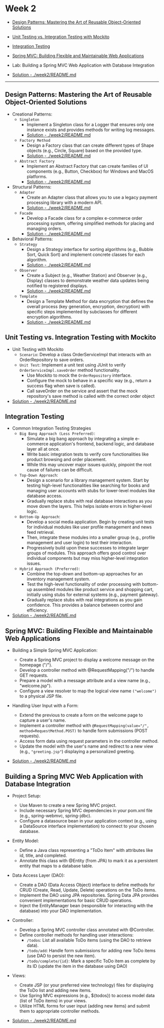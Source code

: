# Week 2
- [Design Patterns: Mastering the Art of Reusable Object-Oriented Solutions](#design-patterns-mastering-the-art-of-reusable-object-oriented-solutions)
- [Unit Testing vs. Integration Testing with Mockito](#unit-testing-vs-integration-testing-with-mockito)
- [Integration Testing](#integration-testing)
- [Spring MVC: Building Flexible and Maintainable Web Applications](#spring-mvc-building-flexible-and-maintainable-web-applications)
- Lab: Building a Spring MVC Web Application with Database Integration

- [Solution - ./week2/README.md ](./week2/README.md)

---

## Design Patterns: Mastering the Art of Reusable Object-Oriented Solutions 
- Creational Patterns:
    - `Singleton`
        - Implement a Singleton class for a Logger that ensures only one instance exists and provides methods for writing log messages.
        - [Solution - ./week2/README.md ](./week2/README.md)
    - `Factory Method`
        - Design a Factory class that can create different types of Shape objects (e.g., Circle, Square) based on the provided type.
        - [Solution - ./week2/README.md ](./week2/README.md)
    - `Abstract Factory`
        - Implement an Abstract Factory that can create families of UI components (e.g., Button, Checkbox) for Windows and MacOS platforms.
        - [Solution - ./week2/README.md ](./week2/README.md)
- Structural Patterns:
    - `Adapter`
        - Create an Adapter class that allows you to use a legacy payment processing library with a modern API.
        - [Solution - ./week2/README.md ](./week2/README.md)
    - `Facade`
        - Develop a Facade class for a complex e-commerce order processing system, offering simplified methods for placing and managing orders.
        - [Solution - ./week2/README.md ](./week2/README.md)
- Behavioral Patterns:
    - `Strategy`
        - Design a Strategy interface for sorting algorithms (e.g., Bubble Sort, Quick Sort) and implement concrete classes for each algorithm.
        - [Solution - ./week2/README.md ](./week2/README.md)
    - `Observer`
        - Create a Subject (e.g., Weather Station) and Observer (e.g., Display) classes to demonstrate weather data updates being notified to registered displays.
        - [Solution - ./week2/README.md ](./week2/README.md)
    - `Template`
        - Design a Template Method for data encryption that defines the overall process (key generation, encryption, decryption) with specific steps implemented by subclasses for different encryption algorithms.
        - [Solution - ./week2/README.md ](./week2/README.md)


## Unit Testing vs. Integration Testing with Mockito
-  Unit Testing with Mockito
    - `Scenario`: Develop a class OrderServiceImpl that interacts with an OrderRepository to save orders.
    - `Unit Test`: Implement a unit test using JUnit to verify `OrderServiceImpl.saveOrder` method functionality.
        - Use Mockito to mock the `OrderRepository` interface.
        - Configure the mock to behave in a specific way (e.g., return a success flag when save is called).
        - Call saveOrder on the service and assert that the mock repository's save method is called with the correct order object
- [Solution - ./week2/README.md ](./week2/README.md)


## Integration Testing
- Common Integration Testing Strategies
    - `Big Bang Approach (Less Preferred)`:
        - Simulate a big bang approach by integrating a simple e-commerce application's frontend, backend logic, and database layer all at once. 
        - Write basic integration tests to verify core functionalities like product browsing and order placement. 
        - While this may uncover major issues quickly, pinpoint the root cause of failures can be difficult.
    - `Top-Down Approach`:
        - Design a scenario for a library management system. Start by testing high-level functionalities like searching for books and managing user accounts with stubs for lower-level modules like database access. 
        - Gradually replace stubs with real database interactions as you move down the layers. This helps isolate errors in higher-level logic.
    - `Bottom-Up Approach`:
        - Develop a social media application. Begin by creating unit tests for individual modules like user profile management and news feed retrieval. 
        - Then, integrate these modules into a smaller group (e.g., profile management and user login) to test their interaction.
        - Progressively build upon these successes to integrate larger groups of modules. This approach offers good control over individual components but may miss higher-level integration issues.
    - `Hybrid Approach (Preferred)`:
        - Combine the top-down and bottom-up approaches for an inventory management system.
        - Test the high-level functionality of order processing with bottom-up assembled modules like product service and shopping cart, initially using stubs for external systems (e.g., payment gateway).
        - Gradually replace stubs with real integrations as you gain confidence. This provides a balance between control and efficiency.
- [Solution - ./week2/README.md ](./week2/README.md)

## Spring MVC: Building Flexible and Maintainable Web Applications
- Building a Simple Spring MVC Application:
    - Create a Spring MVC project to display a welcome message on the homepage ("/").
    - Develop a controller method with @RequestMapping("/") to handle GET requests.
    - Prepare a model with a message attribute and a view name (e.g., "welcome.jsp").
    - Configure a view resolver to map the logical view name `("welcome")` to a physical JSP file.
- Handling User Input with a Form:
    - Extend the previous to create a form on the welcome page to capture a user's name.
    - Implement a controller method with `@RequestMapping(value="/", method=RequestMethod.POST)` to handle form submissions (POST requests).
    - Access form data using request parameters in the controller method.
    - Update the model with the user's name and redirect to a new view (e.g., `"greeting.jsp"`) displaying a personalized greeting.

- [Solution - ./week2/README.md ](./week2/README.md)

## Building a Spring MVC Web Application with Database Integration
- Project Setup:
    - Use Maven to create a new Spring MVC project.
    - Include necessary Spring MVC dependencies in your pom.xml file (e.g., spring-webmvc, spring-jdbc).
    - Configure a datasource bean in your application context (e.g., using a DataSource interface implementation) to connect to your chosen database.
- Entity Model:
    - Define a Java class representing a "ToDo Item" with attributes like id, title, and completed.
    - Annotate this class with @Entity (from JPA) to mark it as a persistent entity that maps to a database table.
- Data Access Layer (DAO):
    - Create a DAO (Data Access Object) interface to define methods for CRUD (Create, Read, Update, Delete) operations on the ToDo items.
    - Implement the DAO using JPA repositories. Spring Data JPA provides convenient implementations for basic CRUD operations.
    - Inject the EntityManager bean (responsible for interacting with the database) into your DAO implementation.
- Controller:
    - Develop a Spring MVC controller class annotated with @Controller.
    - Define controller methods for handling user interactions:
        - `/todos`: List all available ToDo items (using the DAO to retrieve data).
        - `/todo/add`: Handle form submissions for adding new ToDo items (use DAO to persist the new item).
        - `/todo/complete/{id}`: Mark a specific ToDo item as complete by its ID (update the item in the database using DAO)
- Views:
    - Create JSP (or your preferred view technology) files for displaying the ToDo list and adding new items.
    - Use Spring MVC expressions (e.g., ${todos}) to access model data (list of ToDo items) in your views.
    - Utilize HTML forms for user input (adding new items) and submit them to appropriate controller methods.

- [Solution - ./week2/README.md](./week2/README.md)


